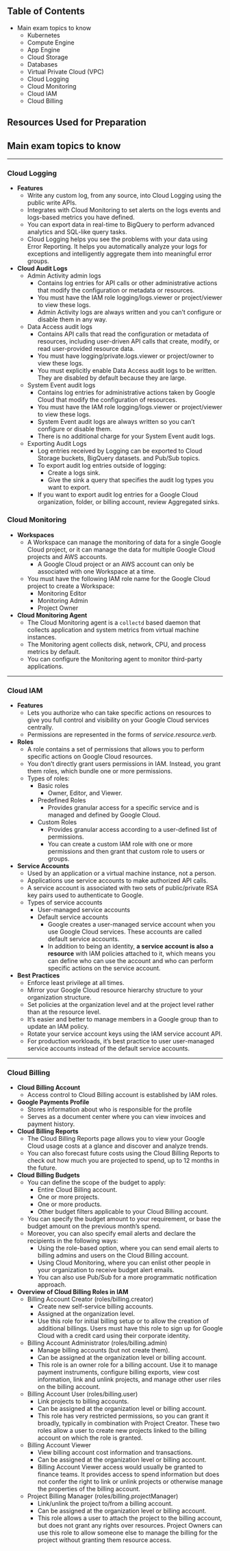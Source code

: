 ## Table of Contents
* Main exam topics to know 
  * Kubernetes
  * Compute Engine
  * App Engine
  * Cloud Storage
  * Databases
  * Virtual Private Cloud (VPC)
  * Cloud Logging
  * Cloud Monitoring
  * Cloud IAM
  * Cloud Billing


## Resources Used for Preparation


## Main exam topics to know 



---

### Cloud Logging

- **Features**
    - Write any custom log, from any source, into Cloud Logging using the public write APIs.
    - Integrates with Cloud Monitoring to set alerts on the logs events and logs-based metrics you have defined.
    - You can export data in real-time to BigQuery to perform advanced analytics and SQL-like query tasks.
    - Cloud Logging helps you see the problems with your data using Error Reporting. It helps you automatically analyze your logs for exceptions and intelligently aggregate them into meaningful error groups.
- **Cloud Audit Logs**
    - Admin Activity admin logs
        - Contains log entries for API calls or other administrative actions that modify the configuration or metadata or resources.
        - You must have the IAM role logging/logs.viewer or project/viewer to view these logs.
        - Admin Activity logs are always written and you can’t configure or disable them in any way.
    - Data Access audit logs
        - Contains API calls that read the configuration or metadata of resources, including user-driven API calls that create, modify, or read user-provided resource data.
        - You must have logging/private.logs.viewer or project/owner to view these logs.
        - You must explicitly enable Data Access audit logs to be written. They are disabled by default because they are large.
    - System Event audit logs
        - Contains log entries for administrative actions taken by Google Cloud that modify the configuration of resources.
        - You must have the IAM role logging/logs.viewer or project/viewer to view these logs.
        - System Event audit logs are always written so you can’t configure or disable them.
        - There is no additional charge for your System Event audit logs.
    - Exporting Audit Logs
        - Log entries received by Logging can be exported to Cloud Storage buckets, BigQuery datasets. and Pub/Sub topics.
        - To export audit log entries outside of logging:
            - Create a logs sink.
            - Give the sink a query that specifies the audit log types you want to export.
        - If you want to export audit log entries for a Google Cloud organization, folder, or billing account, review Aggregated sinks.

### Cloud Monitoring

- **Workspaces**
    - A Workspace can manage the monitoring of data for a single Google Cloud project, or it can manage the data for multiple Google Cloud projects and AWS accounts.
        - A Google Cloud project or an AWS account can only be associated with one Workspace at a time.
    - You must have the following IAM role name for the Google Cloud project to create a Workspace:
        - Monitoring Editor
        - Monitoring Admin
        - Project Owner
- **Cloud Monitoring Agent**
    - The Cloud Monitoring agent is a `collectd` based daemon that collects application and system metrics from virtual machine instances.
    - The Monitoring agent collects disk, network, CPU, and process metrics by default.
    - You can configure the Monitoring agent to monitor third-party applications.

---

### Cloud IAM

- **Features**
    - Lets you authorize who can take specific actions on resources to give you full control and visibility on your Google Cloud services centrally.
    - Permissions are represented in the forms of *service.resource.verb.*
- **Roles**
    - A role contains a set of permissions that allows you to perform specific actions on Google Cloud resources.
    - You don’t directly grant users permissions in IAM. Instead, you grant them roles, which bundle one or more permissions.
    - Types of roles:
        - Basic roles
            - Owner, Editor, and Viewer.
        - Predefined Roles
            - Provides granular access for a specific service and is managed and defined by Google Cloud.
        - Custom Roles
            - Provides granular access according to a user-defined list of permissions.
            - You can create a custom IAM role with one or more permissions and then grant that custom role to users or groups.
- **Service Accounts**
    - Used by an application or a virtual machine instance, not a person.
    - Applications use service accounts to make authorized API calls.
    - A service account is associated with two sets of public/private RSA key pairs used to authenticate to Google.
    - Types of service accounts
        - User-managed service accounts
        - Default service accounts
            - Google creates a user-managed service account when you use Google Cloud services. These accounts are called default service accounts.
            - In addition to being an identity, **a service account is also a resource** with IAM policies attached to it, which means you can define who can use the account and who can perform specific actions on the service account.
- **Best** **Practices**
    - Enforce least privilege at all times.
    - Mirror your Google Cloud resource hierarchy structure to your organization structure.
    - Set policies at the organization level and at the project level rather than at the resource level.
    - It’s easier and better to manage members in a Google group than to update an IAM policy.
    - Rotate your service account keys using the IAM service account API.
    - For production workloads, it’s best practice to user user-managed service accounts instead of the default service accounts.
---

### Cloud Billing

- **Cloud Billing Account**
    - Access control to Cloud Billing account is established by IAM roles.
- **Google Payments Profile**
    - Stores information about who is responsible for the profile
    - Serves as a document center where you can view invoices and payment history.
- **Cloud Billing Reports**
    - The Cloud Billing Reports page allows you to view your Google Cloud usage costs at a glance and discover and analyze trends.
    - You can also forecast future costs using the Cloud Billing Reports to check out how much you are projected to spend, up to 12 months in the future.
- **Cloud Billing Budgets**
    - You can define the scope of the budget to apply:
        - Entire Cloud Billing account.
        - One or more projects.
        - One or more products.
        - Other budget filters applicable to your Cloud Billing account.
    - You can specify the budget amount to your requirement, or base the budget amount on the previous month’s spend.
    - Moreover, you can also specify email alerts and declare the recipients in the following ways:
        - Using the role-based option, where you can send email alerts to billing admins and users on the Cloud Billing account.
        - Using Cloud Monitoring, where you can enlist other people in your organization to receive budget alert emails.
        - You can also use Pub/Sub for a more programmatic notification approach.
- **Overview of Cloud Billing Roles in IAM**
    - Billing Account Creator (roles/billing.creator)
        - Create new self-service billing accounts.
        - Assigned at the organization level.
        - Use this role for initial billing setup or to allow the creation of additional billings. Users must have this role to sign up for Google Cloud with a credit card using their corporate identity.
    - Billing Account Administrator (roles/billing.admin)
        - Manage billing accounts (but not create them).
        - Can be assigned at the organization level or billing account.
        - This role is an owner role for a billing account. Use it to manage payment instruments, configure billing exports, view cost information, link and unlink projects, and manage other user riles on the billing account.
    - Billing Account User (roles/billing.user)
        - Link projects to billing accounts.
        - Can be assigned at the organization level or billing account.
        - This role has very restricted permissions, so you can grant it broadly, typically in combination with Project Creator. These two roles allow a user to create new projects linked to the billing account on which the role is granted.
    - Billing Account Viewer
        - View billing account cost information and transactions.
        - Can be assigned at the organization level or billing account.
        - Billing Account Viewer access would usually be granted to finance teams. It provides access to spend information but does not confer the right to link or unlink projects or otherwise manage the properties of the billing account.
    - Project Billing Manager (roles/billing.projectManager)
        - Link/unlink the project to/from a billing account.
        - Can be assigned at the organization level or billing account.
        - This role allows a user to attach the project to the billing account, but does not grant any rights over resources. Project Owners can use this role to allow someone else to manage the billing for the project without granting them resource access.
